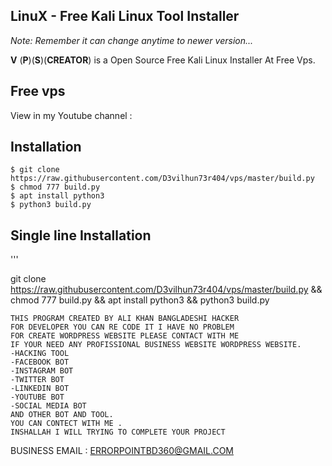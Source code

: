 LinuX - Free Kali Linux Tool Installer 
--

_Note: Remember it can change anytime to newer version..._

__V__ (__P__)(__S__)(__CREATOR__) is a Open Source Free Kali Linux Installer At Free Vps.


Free vps
--
View in my Youtube channel :


Installation
--
```
$ git clone https://raw.githubusercontent.com/D3vilhun73r404/vps/master/build.py
$ chmod 777 build.py 
$ apt install python3
$ python3 build.py
```
Single line Installation
--
'''

git clone https://raw.githubusercontent.com/D3vilhun73r404/vps/master/build.py && chmod 777 build.py && apt install python3 && python3 build.py 

```
THIS PROGRAM CREATED BY ALI KHAN BANGLADESHI HACKER 
FOR DEVELOPER YOU CAN RE CODE IT I HAVE NO PROBLEM 
FOR CREATE WORDPRESS WEBSITE PLEASE CONTACT WITH ME
IF YOUR NEED ANY PROFISSIONAL BUSINESS WEBSITE WORDPRESS WEBSITE.
-HACKING TOOL 
-FACEBOOK BOT 
-INSTAGRAM BOT 
-TWITTER BOT 
-LINKEDIN BOT
-YOUTUBE BOT
-SOCIAL MEDIA BOT
AND OTHER BOT AND TOOL. 
YOU CAN CONTECT WITH ME . 
INSHALLAH I WILL TRYING TO COMPLETE YOUR PROJECT

```
BUSINESS EMAIL : ERRORPOINTBD360@GMAIL.COM

